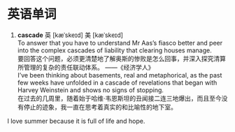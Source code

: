 # 英语单词

1. **cascade** 英 [kæˈskeɪd] 美 [kæˈskeɪd]  
To answer that you have to understand Mr Aas’s fiasco better and peer into the complex cascades of liability that clearing houses manage.  
要回答这个问题，必须更清楚地了解奥斯的惨败是怎么回事，并深入探究清算所管理的复杂的责任联动体系。
——《经济学人》  
I’ve been thinking about basements, real and metaphorical, as the past few weeks have unfolded in a cascade of revelations that began with Harvey Weinstein and shows no signs of stopping.  
在过去的几周里，随着始于哈维·韦恩斯坦的丑闻接二连三地爆出，而且至今没有停止的迹象，我一直在思考着真实的和比喻性的地下室。

I love summer because it is full of life and hope.